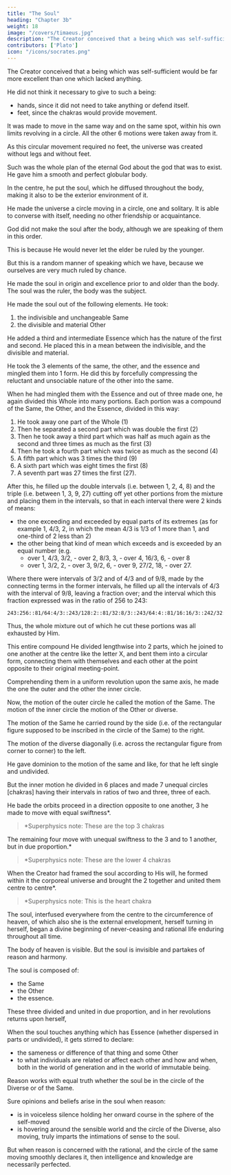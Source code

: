```yaml
---
title: "The Soul"
heading: "Chapter 3b"
weight: 18
image: "/covers/timaeus.jpg"
description: "The Creator conceived that a being which was self-sufficient would be far more excellent than one which lacked anything"
contributors: ['Plato']
icon: "/icons/socrates.png"
---
```




The Creator conceived that a being which was self-sufficient would be far more excellent than one which lacked anything. 

He did not think it necessary to give to such a being:
- hands,  since it did not need to take anything or defend itself. 
- feet, since the chakras would provide movement.

<!-- bestow upon him hands= nor had he any need of feet, nor of the whole apparatus of walking; but the movement suited to his spherical form was assigned to him, being of all the seven that which is most appropriate to mind and intelligence. -->

It was made to move in the same way and on the same spot, within his own limits revolving in a circle. All the other 6 motions were taken away from it. <!-- , and he was made not to partake of their deviations. -->

As this circular movement required no feet, the universe was created without legs and without feet.

Such was the whole plan of the eternal God about the god that was to exist. He gave him a smooth and perfect globular body<!-- , having a surface in every direction equidistant from the centre, a body entire and perfect, and formed out of perfect bodies -->. 

In the centre, he put the soul, which he diffused throughout the body, making it also to be the exterior environment of it. 

He made the universe a circle moving in a circle, one and solitary. It is able to <!-- Yet by reason of its excellence able to --> converse with itself, needing no other friendship or acquaintance. <!-- Having these purposes in view he created the world a blessed god. -->

God did not make the soul after the body, although we are speaking of them in this order. 

This is because He would never let the elder be ruled by the younger. 

But this is a random manner of speaking which we have, because we ourselves are very much ruled by <!-- under the dominion of --> chance.

He made the soul in origin and excellence prior to and older than the body. The soul was the ruler, <!-- and mistress, --> the body was the subject. 

He made the soul out of the following elements. He took:

1. the indivisible and unchangeable Same
2. the divisible and material Other

He added a third and intermediate Essence which has the nature of the first and second. He placed this in a mean between the indivisible, and the divisible and material.

<!--  same and of the other, and this compound he placed accordingly   -->

He took the 3 elements of the same, the other, and the essence and mingled them into 1 form. He did this by forcefully compressing the reluctant and unsociable nature of the other into the same. 

When he had mingled them with the Essence and out of three made one, he again divided this Whole into many portions. Each portion was a compound of the Same, the Other, and the Essence, divided in this way:

1. He took away one part of the Whole (1)
2. Then he separated a second part which was double the first (2)
3. Then he took away a third part which was half as much again as the second and three times as much as the first (3)
4. Then he took a fourth part which was twice as much as the second (4)
5. A fifth part which was 3 times the third (9)
6. A sixth part which was eight times the first (8)
7. A seventh part was 27 times the first (27). 

After this, he filled up the double intervals (i.e. between 1, 2, 4, 8) and the triple (i.e. between 1, 3, 9, 27) cutting off yet other portions from the mixture and placing them in the intervals, so that in each interval there were 2 kinds of means:
- the one exceeding and exceeded by equal parts of its extremes (as for example 1, 4/3, 2, in which the mean 4/3 is 1/3 of 1 more than 1, and one-third of 2 less than 2)
- the other being that kind of mean which exceeds and is exceeded by an equal number (e.g.
  - over 1, 4/3, 3/2, - over 2, 8/3, 3, - over 4, 16/3, 6,  - over 8 
  - over 1, 3/2, 2,   - over 3, 9/2, 6, - over 9, 27/2, 18, - over 27.

Where there were intervals of 3/2 and of 4/3 and of 9/8, made by the connecting terms in the former intervals, he filled up all the intervals of 4/3 with the interval of 9/8, leaving a fraction over; and the interval which this fraction expressed was in the ratio of 256 to 243:

```
243:256::81/64:4/3::243/128:2::81/32:8/3::243/64:4::81/16:16/3::242/32:8.
```


Thus, the whole mixture out of which he cut these portions was all exhausted by Him. 

This entire compound He divided lengthwise into 2 parts, which he joined to one another at the centre like the letter X, and bent them into a circular form, connecting them with themselves and each other at the point opposite to their original meeting-point. 

Comprehending them in a uniform revolution upon the same axis, he made the one the outer and the other the inner circle. 

Now, the motion of the outer circle he called the motion of the Same. The motion of the inner circle the motion of the Other or diverse. 

The motion of the Same he carried round by the side (i.e. of the rectangular figure supposed to be inscribed in the circle of the Same) to the right. 

The motion of the diverse diagonally (i.e. across the rectangular figure from corner to corner) to the left.

He gave dominion to the motion of the same and like, for that he left single and undivided. 

But the inner motion he divided in 6 places and made 7 unequal circles [chakras] having their intervals in ratios of two and three, three of each. 

He bade the orbits proceed in a direction opposite to one another, 3 <!-- (Sun, Mercury, Venus) --> he made to move with equal swiftness*.


> *Superphysics note: These are the top 3 chakras 

The remaining four <!-- (Moon, Saturn, Mars, Jupiter) -->  move with unequal swiftness to the 3 and to 1 another, but in due proportion.*


> *Superphysics note: These are the lower 4 chakras

When the Creator had framed the soul according to His will, he formed within it the corporeal universe and brought the 2 together and united them centre to centre*.


> *Superphysics note: This is the heart chakra


The soul, interfused everywhere from the centre to the circumference of heaven, of which also she is the external envelopment, herself turning in herself, began a divine beginning of never-ceasing and rational life enduring throughout all time. 

The body of heaven is visible. But the soul is invisible and partakes of reason and harmony. <!-- It is made by the best of intellectual and everlasting natures, is the best of things created.  -->

The soul is composed of:
- the Same
- the Other
- the essence.

These three divided and united in due proportion, and in her revolutions returns upon herself, 


When the soul touches anything which has Essence (whether dispersed in parts or undivided), it gets stirred to declare:
- the sameness or difference of that thing and some Other
- to what individuals are related or affect each other and how and when, both in the world of generation and in the world of immutable being. 

Reason works with equal truth whether the soul be in the circle of the Diverse or of the Same.

Sure opinions and beliefs arise in the soul when reason:
- is in voiceless silence holding her onward course in the sphere of the self-moved
- is hovering around the sensible world and the circle of the Diverse, also moving, truly imparts the intimations of sense to the soul.

But when reason is concerned with the rational, and the circle of the same moving smoothly declares it, then intelligence and knowledge are necessarily perfected. <!-- And if any one affirms that in which these two are found to be other than the soul, he will say the very opposite of the truth.
 -->
